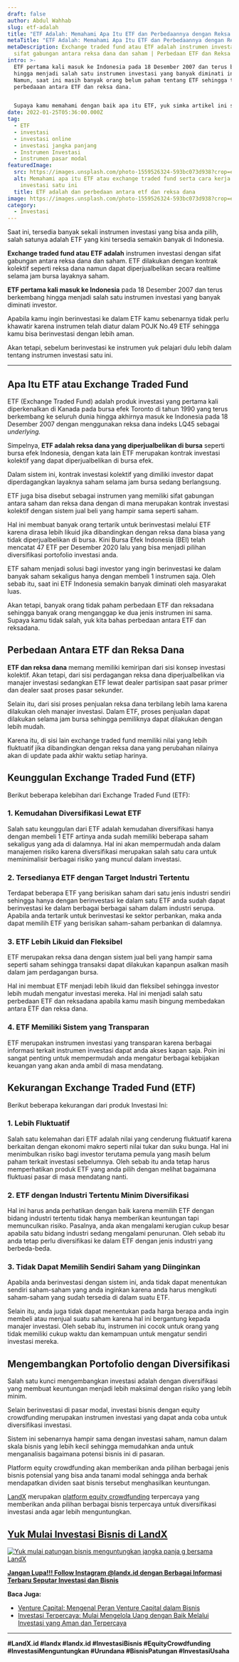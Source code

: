 ```yaml
---
draft: false
author: Abdul Wahhab
slug: etf-adalah
title: "ETF Adalah: Memahami Apa Itu ETF dan Perbedaannya dengan Reksa Dana"
metaTitle: "ETF Adalah: Memahami Apa Itu ETF dan Perbedaannya dengan Reksa Dana"
metaDescription: Exchange traded fund atau ETF adalah instrumen investasi dengan
  sifat gabungan antara reksa dana dan saham | Perbedaan ETF dan Reksa Dana
intro: >-
  ETF pertama kali masuk ke Indonesia pada 18 Desember 2007 dan terus berkembang
  hingga menjadi salah satu instrumen investasi yang banyak diminati investor.
  Namun, saat ini masih banyak orang belum paham tentang ETF sehingga tidak bisa
  perbedaaan antara ETF dan reksa dana. 


  Supaya kamu memahami dengan baik apa itu ETF, yuk simka artikel ini sampai habis.....
date: 2022-01-25T05:36:00.000Z
tag:
  - ETF
  - investasi
  - investasi online
  - investasi jangka panjang
  - Instrumen Investasi
  - instrumen pasar modal
featuredImage:
  src: https://images.unsplash.com/photo-1559526324-593bc073d938?crop=entropy&cs=tinysrgb&fit=max&fm=jpg&ixid=MnwxMTc3M3wwfDF8c2VhcmNofDExfHxleGFuZ2UlMjB0cmFkZWQlMjBmdW5kfGVufDB8fHx8MTY0MzA5MDU5Mg&ixlib=rb-1.2.1&q=80&w=1080
  alt: Memahami apa itu ETF atau exchange traded fund serta cara kerja instrumen
    investasi satu ini
  title: ETF adalah dan perbedaan antara etf dan reksa dana
image: https://images.unsplash.com/photo-1559526324-593bc073d938?crop=entropy&cs=tinysrgb&fit=max&fm=jpg&ixid=MnwxMTc3M3wwfDF8c2VhcmNofDExfHxleGFuZ2UlMjB0cmFkZWQlMjBmdW5kfGVufDB8fHx8MTY0MzA5MDU5Mg&ixlib=rb-1.2.1&q=80&w=1080
category:
  - Investasi
---
```



Saat ini, tersedia banyak sekali instrumen investasi yang bisa anda pilih, salah satunya adalah ETF yang kini tersedia semakin banyak di Indonesia.

**Exchange traded fund atau ETF adalah** instrumen investasi dengan sifat gabungan antara reksa dana dan saham. ETF dilakukan dengan kontrak kolektif seperti reksa dana namun dapat diperjualbelikan secara realtime selama jam bursa layaknya saham.

**ETF pertama kali masuk ke Indonesia** pada 18 Desember 2007 dan terus berkembang hingga menjadi salah satu instrumen investasi yang banyak diminati investor.

Apabila kamu ingin berinvestasi ke dalam ETF kamu sebenarnya tidak perlu khawatir karena instrumen telah diatur dalam POJK No.49 ETF sehingga kamu bisa berinvestasi dengan lebih aman.

Akan tetapi, sebelum berinvestasi ke instrumen yuk pelajari dulu lebih dalam tentang instrumen investasi satu ini.

---

## Apa Itu ETF atau Exchange Traded Fund

ETF (Exchange Traded Fund) adalah produk investasi yang pertama kali diperkenalkan di Kanada pada bursa efek Toronto di tahun 1990 yang terus berkembang ke seluruh dunia hingga akhirnya masuk ke Indonesia pada 18 Desember 2007 dengan menggunakan reksa dana indeks LQ45 sebagai _underlying._ 

Simpelnya, **ETF adalah reksa dana yang diperjualbelikan di bursa** seperti bursa efek Indonesia, dengan kata lain ETF merupakan kontrak investasi kolektif yang dapat diperjualbelikan di bursa efek.

Dalam sistem ini, kontrak investasi kolektif yang dimiliki investor dapat diperdagangkan layaknya saham selama jam bursa sedang berlangsung.

ETF juga bisa disebut sebagai instrumen yang memiliki sifat gabungan antara saham dan reksa dana dengan di mana merupakan kontrak investasi kolektif dengan sistem jual beli yang hampir sama seperti saham.

Hal ini membuat banyak orang tertarik untuk berinvestasi melalui ETF karena dirasa lebih likuid jika dibandingkan dengan reksa dana biasa yang tidak diperjualbelikan di bursa. Kini Bursa Efek Indonesia (BEI) telah mencatat 47 ETF per Desember 2020 lalu yang bisa menjadi pilihan diversifikasi portofolio investasi anda.

ETF saham menjadi solusi bagi investor yang ingin berinvestasi ke dalam banyak saham sekaligus hanya dengan membeli 1 instrumen saja. Oleh sebab itu, saat ini ETF Indonesia semakin banyak diminati oleh masyarakat luas.

Akan tetapi, banyak orang tidak paham perbedaan ETF dan reksadana sehingga banyak orang menganggap ke dua jenis instrumen ini sama. Supaya kamu tidak salah, yuk kita bahas perbedaan antara ETF dan reksadana.

## Perbedaan Antara ETF dan Reksa Dana

**ETF dan reksa dana** memang memiliki kemiripan dari sisi konsep investasi kolektif. Akan tetapi, dari sisi perdagangan reksa dana diperjualbelikan via manajer investasi sedangkan ETF lewat dealer partisipan saat pasar primer dan dealer saat proses pasar sekunder.

Selain itu, dari sisi proses penjualan reksa dana terbilang lebih lama karena dilakukan oleh manajer investasi. Dalam ETF, proses penjualan dapat dilakukan selama jam bursa sehingga pemiliknya dapat dilakukan dengan lebih mudah.

Karena itu, di sisi lain exchange traded fund memiliki nilai yang lebih fluktuatif jika dibandingkan dengan reksa dana yang perubahan nilainya akan di update pada akhir waktu setiap harinya.

## Keunggulan Exchange Traded Fund (ETF)

Berikut beberapa kelebihan dari Exchange Traded Fund (ETF):

### 1. Kemudahan Diversifikasi Lewat ETF

Salah satu keunggulan dari ETF adalah kemudahan diversifikasi hanya dengan membeli 1 ETF artinya anda sudah memiliki beberapa saham sekaligus yang ada di dalamnya. Hal ini akan mempermudah anda dalam manajemen risiko karena diversifikasi merupakan salah satu cara untuk meminimalisir berbagai risiko yang muncul dalam investasi.

### 2. Tersedianya ETF dengan Target Industri Tertentu

Terdapat beberapa ETF yang berisikan saham dari satu jenis industri sendiri sehingga hanya dengan berinvestasi ke dalam satu ETF anda sudah dapat berinvestasi ke dalam berbagai berbagai saham dalam industri serupa. Apabila anda tertarik untuk berinvestasi ke sektor perbankan, maka anda dapat memilih ETF yang berisikan saham-saham perbankan di dalamnya.

### 3. ETF Lebih Likuid dan Fleksibel

ETF merupakan reksa dana dengan sistem jual beli yang hampir sama seperti saham sehingga transaksi dapat dilakukan kapanpun asalkan masih dalam jam perdagangan bursa.

Hal ini membuat ETF menjadi lebih likuid dan fleksibel sehingga investor lebih mudah mengatur investasi mereka. Hal ini menjadi salah satu perbedaan ETF dan reksadana apabila kamu masih bingung membedakan antara ETF dan reksa dana.

### 4. ETF Memiliki Sistem yang Transparan

ETF merupakan instrumen investasi yang transparan karena berbagai informasi terkait instrumen investasi dapat anda akses kapan saja. Poin ini sangat penting untuk mempermudah anda mengatur berbagai kebijakan keuangan yang akan anda ambil di masa mendatang.

## Kekurangan Exchange Traded Fund (ETF)

Berikut beberapa kekurangan dari produk Investasi Ini:

### 1. Lebih Fluktuatif

Salah satu kelemahan dari ETF adalah nilai yang cenderung fluktuatif karena berkaitan dengan ekonomi makro seperti nilai tukar dan suku bunga. Hal ini menimbulkan risiko bagi investor terutama pemula yang masih belum paham terkait investasi sebelumnya. Oleh sebab itu anda tetap harus memperhatikan produk ETF yang anda pilih dengan melihat bagaimana fluktuasi pasar di masa mendatang nanti.

### 2. ETF dengan Industri Tertentu Minim Diversifikasi

Hal ini harus anda perhatikan dengan baik karena memilih ETF dengan bidang industri tertentu tidak hanya memberikan keuntungan tapi memunculkan risiko. Pasalnya, anda akan mengalami kerugian cukup besar apabila satu bidang industri sedang mengalami penurunan. Oleh sebab itu anda tetap perlu diversifikasi ke dalam ETF dengan jenis industri yang berbeda-beda.

### 3. Tidak Dapat Memilih Sendiri Saham yang Diinginkan

Apabila anda berinvestasi dengan sistem ini, anda tidak dapat menentukan sendiri saham-saham yang anda inginkan karena anda harus mengikuti saham-saham yang sudah tersedia di dalam suatu ETF.

Selain itu, anda juga tidak dapat menentukan pada harga berapa anda ingin membeli atau menjual suatu saham karena hal ini bergantung kepada manajer investasi. Oleh sebab itu, instrumen ini cocok untuk orang yang tidak memiliki cukup waktu dan kemampuan untuk mengatur sendiri investasi mereka.

## Mengembangkan Portofolio dengan Diversifikasi

Salah satu kunci mengembangkan investasi adalah dengan diversifikasi yang membuat keuntungan menjadi lebih maksimal dengan risiko yang lebih minim.

Selain berinvestasi di pasar modal, investasi bisnis dengan equity crowdfunding merupakan instrumen investasi yang dapat anda coba untuk diversifikasi investasi.

Sistem ini sebenarnya hampir sama dengan investasi saham, namun dalam skala bisnis yang lebih kecil sehingga memudahkan anda untuk menganalisis bagaimana potensi bisnis ini di pasaran.

Platform equity crowdfunding akan memberikan anda pilihan berbagai jenis bisnis potensial yang bisa anda tanami modal sehingga anda berhak mendapatkan dividen saat bisnis tersebut menghasilkan keuntungan.

[LandX](https://docs.google.com/spreadsheets/d/1D6tUyLGN8I9Cea83cPmrYOW1-y4JNH3a3Yb0yjHW6m4/edit?usp=sharing) merupakan [platform equity crowdfunding](https://landx.id/) terpercaya yang memberikan anda pilihan berbagai bisnis terpercaya untuk diversifikasi investasi anda agar lebih menguntungkan.

## [Yuk Mulai Investasi Bisnis di LandX](https://landx.id/project/?utm_source=Blog&utm_medium=organic+keyword&utm_campaign=blog&utm_id=Blog)

[![Yuk mulai patungan bisnis menguntungkan jangka panja g bersama LandX](https://accountgram-production.sfo2.cdn.digitaloceanspaces.com/landx_ghost/2021/09/Equity-Crowdfunding-di-Indonesia-1--3.png)](https://landx.id/project/?utm_source=Blog&utm_medium=organic+keyword&utm_campaign=blog&utm_id=Blog)



**[Jangan Lupa!!! Follow Instagram @landx.id dengan Berbagai Informasi Terbaru Seputar Investasi dan Bisnis](https://docs.google.com/spreadsheets/d/1D6tUyLGN8I9Cea83cPmrYOW1-y4JNH3a3Yb0yjHW6m4/edit?usp=sharing)**

**Baca Juga:**

* [Venture Capital: Mengenal Peran Venture Capital dalam Bisnis](https://landx.id/blog/venture-capital-adalah/)
* [Investasi Terpercaya: Mulai Mengelola Uang dengan Baik Melalui Investasi yang Aman dan Terpercaya](https://landx.id/blog/investasi-terpercaya/)

---

**#LandX.id    #landx     #landx.id    #InvestasiBisnis    #EquityCrowdfunding    #InvestasiMenguntungkan    #Urundana    #BisnisPatungan    #InvestasiUsaha**

